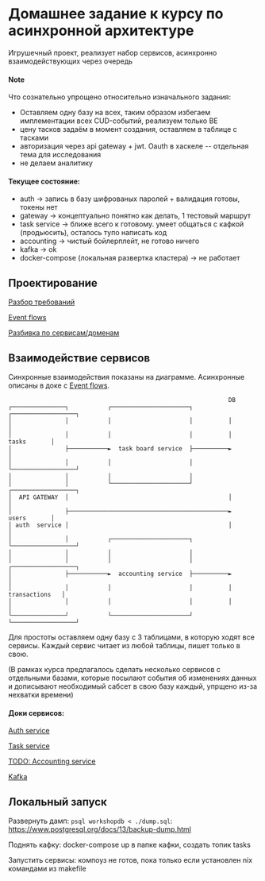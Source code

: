 # Домашнее задание к курсу по асинхронной архитектуре

Игрушечный проект, реализует набор сервисов, асинхронно взаимодействующих через очередь

#### Note

Что сознательно упрощено относительно изначального задания:

- Оставляем одну базу на всех, таким образом избегаем имплементации всех CUD-событий, реализуем только BE
- цену тасков задаём в момент создания, оставляем в таблице с тасками
- авторизация через api gateway + jwt. Oauth в хаскеле -- отдельная тема для исследования
- не делаем аналитику

#### Текущее состояние:

- auth -> запись в базу шифрованых паролей + валидация готовы, токены нет
- gateway -> концептуально понятно как делать, 1 тестовый маршрут
- task service -> ближе всего к готовому. умеет общаться с кафкой (продьюсить), осталось тупо написать код
- accounting -> чистый бойлерплейт, не готово ничего
- kafka -> ok
- docker-compose (локальная развертка кластера) -> не работает

## Проектирование

[Разбор требований](docs/requirments.md)

[Event flows](docs/events.md)

[Разбивка по сервисам/доменам](docs/services.md)

## Взаимодействие сервисов

Синхронные взаимодействия показаны на диаграмме. Асинхронные описаны в доке с [Event flows](docs/events.md).

```
                                                              DB
┌───────────────┐           ┌──────────────────────┐          ┌──────────────────┐
│               │           │                      │          │                  │
│               │           │                      │          │      tasks       │
│               ├───────────►  task board service  ├──────────►                  │
│               │           │                      │          └──────────────────┘
│               │           │                      │
│               │           └──────────────────────┘          ┌──────────────────┐
│  API GATEWAY  │                                             │                  │
│               ├─────────────────────────────────────────────►      users       │
│ auth  service │                                             │                  │
│               │           ┌──────────────────────┐          └──────────────────┘
│               │           │                      │
│               │           │                      │          ┌──────────────────┐
│               ├───────────►  accounting service  ├──────────►                  │
│               │           │                      │          │   transactions   │
│               │           │                      │          │                  │
└───────────────┘           └──────────────────────┘          └──────────────────┘
```

Для простоты оставляем одну базу с 3 таблицами, в которую ходят все сервисы.
Каждый сервис читает из любой таблицы, пишет только в свою.

(В рамках курса предлагалось сделать несколько сервисов с отдельными базами, которые посылают события об изменениях данных и дописывают необходимый сабсет в свою базу каждый, упрщено из-за нехватки времени)


#### Доки сервисов:

[Auth service](auth-service/readme.md)

[Task service](task-service/readme.md)

[TODO: Accounting service]()

[Kafka](kafka/readme.md)

## Локальный запуск

Развернуть дамп: `psql workshopdb < ./dump.sql`: https://www.postgresql.org/docs/13/backup-dump.html

Поднять кафку: docker-compose up в папке кафки, создать топик tasks

Запустить сервисы: компоуз не готов, пока только если установлен nix командами из makefile